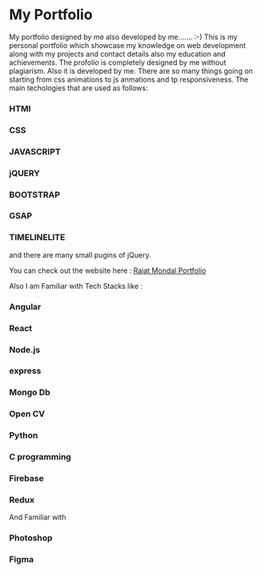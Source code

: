 # My Portfolio

My portfolio designed by me also developed by me....... :-)
This is my personal portfolio which showcase my knowledge on web development along with my projects and contact details also my education and achievements.
The profolio is completely designed by me without plagiarism. Also it is developed by me. There are so many things going on starting from css animations to js anmations and tp responsiveness.
The main techologies that are used as follows:

### HTMl

### CSS

### JAVASCRIPT

### jQUERY

### BOOTSTRAP

### GSAP

### TIMELINELITE

and there are many small pugins of jQuery.

You can check out the website here :
[Rajat Mondal Portfolio](https://rajatmondalportfolio.netlify.app/)

Also I am Familiar with Tech Stacks like :

### Angular

### React

### Node.js

### express

### Mongo Db

### Open CV

### Python

### C programming

### Firebase

### Redux

And Familiar with

### Photoshop

### Figma
